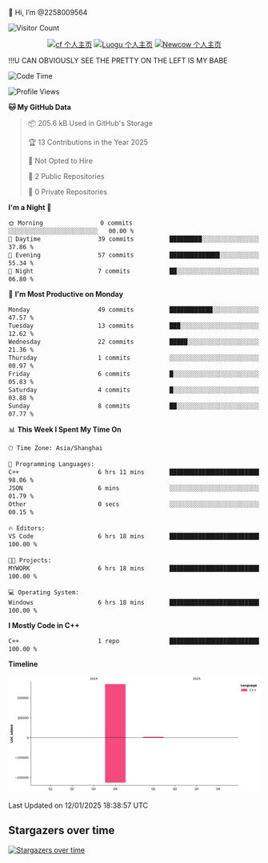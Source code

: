  👋 Hi, I’m @2258009564

![Visitor Count](https://profile-counter.glitch.me/{2258009564}/count.svg)

<!---
2258009564/2258009564 is a ✨ special ✨ repository because its `README.md` (this file) appears on your GitHub profile.
You can click the Preview link to take a look at your changes.
--->

<div align="center">

[![cf 个人主页](https://img.shields.io/badge/codeforces-alisa22580-yellow)](https://codeforces.com/profile/alisa22580)
[![Luogu 个人主页](https://img.shields.io/badge/Luogu-alisa_kujou-blue)](https://www.luogu.com.cn/user/1440708)
[![Newcow 个人主页](https://img.shields.io/badge/nowcoder-lzy-blue)](https://ac.nowcoder.com/acm/contest/profile/51334038)

</div>

!!!U CAN OBVIOUSLY SEE THE PRETTY ON THE LEFT IS MY BABE



<!--START_SECTION:waka-->
![Code Time](http://img.shields.io/badge/Code%20Time-12%20hrs%2010%20mins-blue)

![Profile Views](http://img.shields.io/badge/Profile%20Views-10-blue)

**🐱 My GitHub Data** 

> 📦 205.6 kB Used in GitHub's Storage 
 > 
> 🏆 13 Contributions in the Year 2025
 > 
> 🚫 Not Opted to Hire
 > 
> 📜 2 Public Repositories 
 > 
> 🔑 0 Private Repositories 
 > 
**I'm a Night 🦉** 

```text
🌞 Morning                0 commits           ░░░░░░░░░░░░░░░░░░░░░░░░░   00.00 % 
🌆 Daytime                39 commits          █████████░░░░░░░░░░░░░░░░   37.86 % 
🌃 Evening                57 commits          ██████████████░░░░░░░░░░░   55.34 % 
🌙 Night                  7 commits           ██░░░░░░░░░░░░░░░░░░░░░░░   06.80 % 
```
📅 **I'm Most Productive on Monday** 

```text
Monday                   49 commits          ████████████░░░░░░░░░░░░░   47.57 % 
Tuesday                  13 commits          ███░░░░░░░░░░░░░░░░░░░░░░   12.62 % 
Wednesday                22 commits          █████░░░░░░░░░░░░░░░░░░░░   21.36 % 
Thursday                 1 commits           ░░░░░░░░░░░░░░░░░░░░░░░░░   00.97 % 
Friday                   6 commits           █░░░░░░░░░░░░░░░░░░░░░░░░   05.83 % 
Saturday                 4 commits           █░░░░░░░░░░░░░░░░░░░░░░░░   03.88 % 
Sunday                   8 commits           ██░░░░░░░░░░░░░░░░░░░░░░░   07.77 % 
```


📊 **This Week I Spent My Time On** 

```text
🕑︎ Time Zone: Asia/Shanghai

💬 Programming Languages: 
C++                      6 hrs 11 mins       █████████████████████████   98.06 % 
JSON                     6 mins              ░░░░░░░░░░░░░░░░░░░░░░░░░   01.79 % 
Other                    0 secs              ░░░░░░░░░░░░░░░░░░░░░░░░░   00.15 % 

🔥 Editors: 
VS Code                  6 hrs 18 mins       █████████████████████████   100.00 % 

🐱‍💻 Projects: 
MYWORK                   6 hrs 18 mins       █████████████████████████   100.00 % 

💻 Operating System: 
Windows                  6 hrs 18 mins       █████████████████████████   100.00 % 
```

**I Mostly Code in C++** 

```text
C++                      1 repo              █████████████████████████   100.00 % 
```



**Timeline**

![Lines of Code chart](https://raw.githubusercontent.com/2258009564/2258009564/main/assets/bar_graph.png)


 Last Updated on 12/01/2025 18:38:57 UTC
<!--END_SECTION:waka-->

## Stargazers over time
[![Stargazers over time](https://starchart.cc/2258009564/2258009564.svg?variant=adaptive)](https://starchart.cc/2258009564/2258009564)
